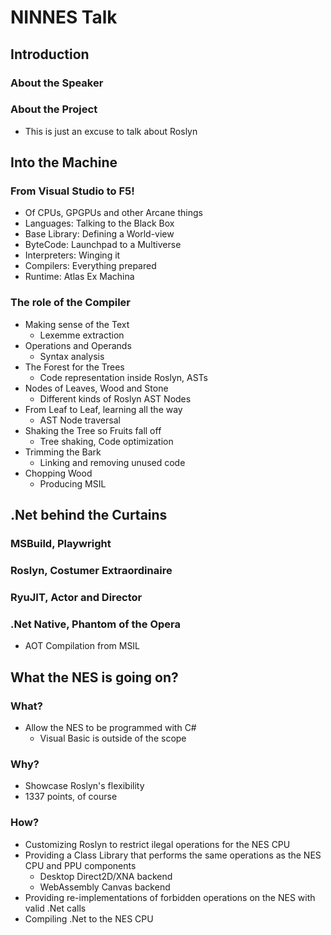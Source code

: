 # NINNES Talk
## Introduction
### About the Speaker
### About the Project
- This is just an excuse to talk about Roslyn
## Into the Machine
### From Visual Studio to F5!
- Of CPUs, GPGPUs and other Arcane things
- Languages: Talking to the Black Box
- Base Library: Defining a World-view
- ByteCode: Launchpad to a Multiverse
- Interpreters: Winging it
- Compilers: Everything prepared
- Runtime: Atlas Ex Machina
### The role of the Compiler
- Making sense of the Text
	- Lexemme extraction
- Operations and Operands
	- Syntax analysis
- The Forest for the Trees
	- Code representation inside Roslyn, ASTs
- Nodes of Leaves, Wood and Stone
	- Different kinds of Roslyn AST Nodes
- From Leaf to Leaf, learning all the way
	- AST Node traversal
- Shaking the Tree so Fruits fall off
	- Tree shaking, Code optimization
- Trimming the Bark
	- Linking and removing unused code
- Chopping Wood
	- Producing MSIL
## .Net behind the Curtains
### MSBuild, Playwright 
### Roslyn, Costumer Extraordinaire
### RyuJIT, Actor and Director 
### .Net Native, Phantom of the Opera
- AOT Compilation from MSIL
## What the NES is going on?
### What?
- Allow the NES to be programmed with C#
	- Visual Basic is outside of the scope
### Why?
- Showcase Roslyn's flexibility
- 1337 points, of course
### How?
- Customizing Roslyn to restrict ilegal operations for the NES CPU
- Providing a Class Library that performs the same operations as the NES CPU and PPU components
	- Desktop Direct2D/XNA backend
	- WebAssembly Canvas backend
- Providing re-implementations of forbidden operations on the NES with valid .Net calls
- Compiling .Net to the NES CPU



